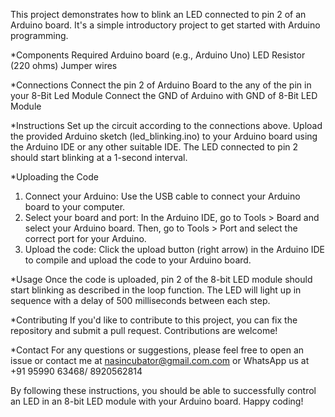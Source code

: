 This project demonstrates how to blink an LED connected to pin 2 of an Arduino board. It's a simple introductory project to get started with Arduino programming.

*Components Required
  Arduino board (e.g., Arduino Uno)
  LED
  Resistor (220 ohms)
  Jumper wires
  
*Connections
Connect the pin 2 of Arduino Board to the any of the pin in your 8-Bit Led Module 
Connect the GND of Arduino with GND of 8-Bit LED Module

*Instructions
Set up the circuit according to the connections above.
Upload the provided Arduino sketch (led_blinking.ino) to your Arduino board using the Arduino IDE or any other suitable IDE.
The LED connected to pin 2 should start blinking at a 1-second interval.

*Uploading the Code
  1. Connect your Arduino: Use the USB cable to connect your Arduino board to your computer.
  2. Select your board and port: In the Arduino IDE, go to Tools > Board and select your Arduino board. Then, go to Tools > Port and select the correct port for your Arduino.
  3. Upload the code: Click the upload button (right arrow) in the Arduino IDE to compile and upload the code to your Arduino board.

*Usage
  Once the code is uploaded, pin 2 of the 8-bit LED module should start blinking as described in the loop function. The LED will light up in sequence with a delay of 500 milliseconds between each step.

*Contributing
  If you'd like to contribute to this project, you can fix the repository and submit a pull request. Contributions are welcome!

*Contact
  For any questions or suggestions, please feel free to open an issue or contact me at nasincubator@gmail.com.com or WhatsApp us at +91 95990 63468/ 8920562814

By following these instructions, you should be able to successfully control an LED in an 8-bit LED module with your Arduino board. Happy coding!

